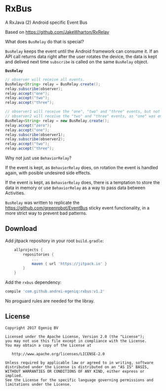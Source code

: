 # RxBus
A RxJava (2) Android specific Event Bus

Based on https://github.com/JakeWharton/RxRelay 

What does `BusRelay` do that is special? 

`BusRelay` keeps the event until the Android framework can consume it. If an API call returns data right after the user rotates the device, the data is kept and delived next time `subscribe` is called on the same `BusRelay` object.

**`BusRelay`**

```java
// observer will receive all events.
BusRelay<String> relay = BusRelay.create();
relay.subscribe(observer);
relay.accept("one");
relay.accept("two");
relay.accept("three");
```
```java
// observer1 will receive the "one", "two" and "three" events, but not "zero"
// observer2 will receive the "two" and "three" events, as "one" was emited to observer1
BusRelay<String> relay = new BusRelay.create();
relay.accept("zero");
relay.accept("one");
relay.subscribe(observer1);
relay.subscribe(observer2);
relay.accept("two");
relay.accept("three");
```
Why not just use `BehaviorRelay`?

If the event is kept, as `BehaviorRelay` does, on rotation the event is handled again, with posible undesired side effects.

If the event is kept, as `BehaviorRelay` does, there is a temptation to store the data in memory or use `BehaviorRelay` as a way to pass data between Activities. 

`BusRelay` was written to replicate the https://github.com/greenrobot/EventBus sticky event functionality, in a more strict way to prevent bad patterns. 

Download
--------

Add jitpack repository in your root `build.gradle`:
```groovy
	allprojects {
		repositories {
			...
			maven { url 'https://jitpack.io' }
		}
	}
```

Add the `rxbus` dependency:

```groovy
compile 'com.github.andrei-egeniq:rxbus:v1.2'
```

No proguard rules are needed for the libray.

License
-------

    Copyright 2017 Egeniq BV

    Licensed under the Apache License, Version 2.0 (the "License");
    you may not use this file except in compliance with the License.
    You may obtain a copy of the License at

       http://www.apache.org/licenses/LICENSE-2.0

    Unless required by applicable law or agreed to in writing, software
    distributed under the License is distributed on an "AS IS" BASIS,
    WITHOUT WARRANTIES OR CONDITIONS OF ANY KIND, either express or implied.
    See the License for the specific language governing permissions and
    limitations under the License.
